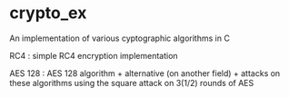 # crypto_ex
An implementation of various cyptographic algorithms in C


RC4 : simple RC4 encryption implementation

AES 128 : AES 128 algorithm + alternative (on another field) + attacks on these algorithms using the square attack on 3(1/2) rounds of AES
